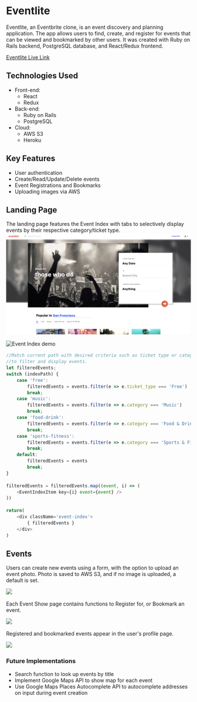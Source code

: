 # Eventlite



Eventlite, an Eventbrite clone, is an event discovery and planning application. The app allows users to find, create, and register for events that can be viewed and bookmarked by other users. It was created with Ruby on Rails backend, PostgreSQL database, and React/Redux frontend.

[Eventlite Live Link](https://eventlite-fsp.herokuapp.com)

## Technologies Used
- Front-end:
  - React
  - Redux
- Back-end:
  - Ruby on Rails
  - PostgreSQL
- Cloud:
  - AWS S3
  - Heroku

## Key Features
- User authentication
- Create/Read/Update/Delete events
- Event Registrations and Bookmarks
- Uploading images via AWS

## Landing Page

The landing page features the Event Index with tabs to selectively display events by their respective category/ticket type.
<img src="app/assets/images/eventlite-landing.png"/>

![Event Index demo](app/assets/images/eventlite-index.gif)

```javascript
//Match current path with desired criteria such as ticket type or category
//to filter and display events.
let filteredEvents;
switch (indexPath) {
    case 'free':
        filteredEvents = events.filter(e => e.ticket_type === 'Free')
        break;
    case 'music':
        filteredEvents = events.filter(e => e.category === 'Music')
        break;
    case 'food-drink':
        filteredEvents = events.filter(e => e.category === 'Food & Drink')
        break;
    case 'sports-fitness':
        filteredEvents = events.filter(e => e.category === 'Sports & Fitness')
        break;
    default:
        filteredEvents = events
        break;
}

filteredEvents = filteredEvents.map((event, i) => (
    <EventIndexItem key={i} event={event} />
))

return(
    <div className='event-index'>
        { filteredEvents }
    </div>
)
```

## Events

Users can create new events using a form, with the option to upload an event photo. Photo is saved to AWS S3, and if no image is uploaded, a default is set.

<img src='https://eventlite-fsp-dev.s3-us-west-1.amazonaws.com/reedme-eventform.png' />


Each Event Show page contains functions to Register for, or Bookmark an event.

<img src='https://eventlite-fsp-dev.s3-us-west-1.amazonaws.com/readme-eventshow.png' />


Registered and bookmarked events appear in the user's profile page.

<img src='https://eventlite-fsp-dev.s3-us-west-1.amazonaws.com/readme-usershow.png' />


### Future Implementations
- Search function to look up events by title
- Implement Google Maps API to show map for each event
- Use Google Maps Places Autocomplete API to autocomplete addresses on input during event creation
